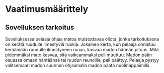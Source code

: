 # Vaatimusmäärittely

## Sovelluksen tarkoitus

Sovelluksessa pelaaja ohjaa matoa muistuttavaa oliota, jonka tarkoituksena on kerätä ruudulle ilmestyviä ruokia. 
Jokainen kerta, kun pelaaja onnistuu keräämään ruudulle ilmestyneen ruuan, kasvaa madon hännän pituus. Mitä pidemmäksi 
mato kasvaa, sitä vaikeammaksi peli muuttuu. Madon pään osuessa omaan häntäänsä tai ruudun reunoille, peli päättyy. 
Pelaaja pystyy valitsemaan madon suunnan ohjaamalla madon päätä nuolinäppäimillä.
